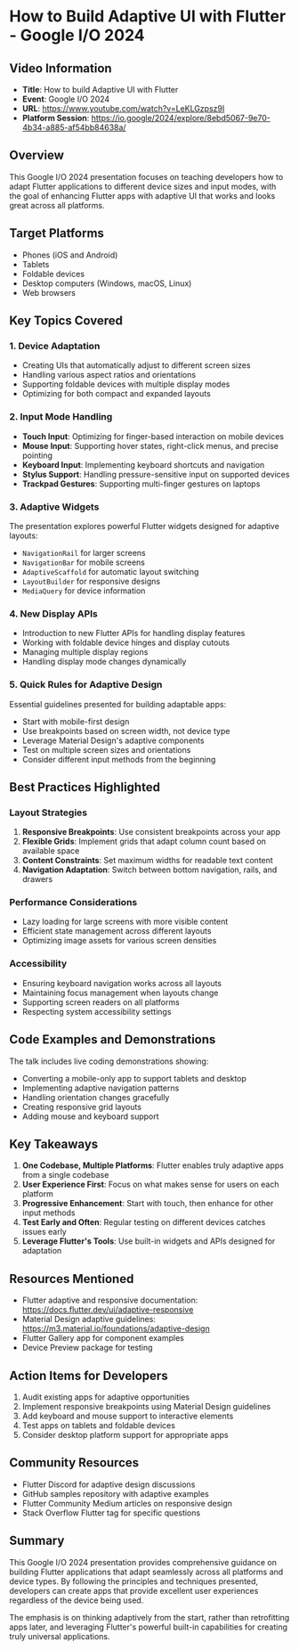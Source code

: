 # How to Build Adaptive UI with Flutter - Google I/O 2024

## Video Information
- **Title**: How to build Adaptive UI with Flutter
- **Event**: Google I/O 2024
- **URL**: https://www.youtube.com/watch?v=LeKLGzpsz9I
- **Platform Session**: https://io.google/2024/explore/8ebd5067-9e70-4b34-a885-af54bb84638a/

## Overview
This Google I/O 2024 presentation focuses on teaching developers how to adapt Flutter applications to different device sizes and input modes, with the goal of enhancing Flutter apps with adaptive UI that works and looks great across all platforms.

## Target Platforms
- Phones (iOS and Android)
- Tablets
- Foldable devices
- Desktop computers (Windows, macOS, Linux)
- Web browsers

## Key Topics Covered

### 1. Device Adaptation
- Creating UIs that automatically adjust to different screen sizes
- Handling various aspect ratios and orientations
- Supporting foldable devices with multiple display modes
- Optimizing for both compact and expanded layouts

### 2. Input Mode Handling
- **Touch Input**: Optimizing for finger-based interaction on mobile devices
- **Mouse Input**: Supporting hover states, right-click menus, and precise pointing
- **Keyboard Input**: Implementing keyboard shortcuts and navigation
- **Stylus Support**: Handling pressure-sensitive input on supported devices
- **Trackpad Gestures**: Supporting multi-finger gestures on laptops

### 3. Adaptive Widgets
The presentation explores powerful Flutter widgets designed for adaptive layouts:
- `NavigationRail` for larger screens
- `NavigationBar` for mobile screens
- `AdaptiveScaffold` for automatic layout switching
- `LayoutBuilder` for responsive designs
- `MediaQuery` for device information

### 4. New Display APIs
- Introduction to new Flutter APIs for handling display features
- Working with foldable device hinges and display cutouts
- Managing multiple display regions
- Handling display mode changes dynamically

### 5. Quick Rules for Adaptive Design
Essential guidelines presented for building adaptable apps:
- Start with mobile-first design
- Use breakpoints based on screen width, not device type
- Leverage Material Design's adaptive components
- Test on multiple screen sizes and orientations
- Consider different input methods from the beginning

## Best Practices Highlighted

### Layout Strategies
1. **Responsive Breakpoints**: Use consistent breakpoints across your app
2. **Flexible Grids**: Implement grids that adapt column count based on available space
3. **Content Constraints**: Set maximum widths for readable text content
4. **Navigation Adaptation**: Switch between bottom navigation, rails, and drawers

### Performance Considerations
- Lazy loading for large screens with more visible content
- Efficient state management across different layouts
- Optimizing image assets for various screen densities

### Accessibility
- Ensuring keyboard navigation works across all layouts
- Maintaining focus management when layouts change
- Supporting screen readers on all platforms
- Respecting system accessibility settings

## Code Examples and Demonstrations
The talk includes live coding demonstrations showing:
- Converting a mobile-only app to support tablets and desktop
- Implementing adaptive navigation patterns
- Handling orientation changes gracefully
- Creating responsive grid layouts
- Adding mouse and keyboard support

## Key Takeaways

1. **One Codebase, Multiple Platforms**: Flutter enables truly adaptive apps from a single codebase
2. **User Experience First**: Focus on what makes sense for users on each platform
3. **Progressive Enhancement**: Start with touch, then enhance for other input methods
4. **Test Early and Often**: Regular testing on different devices catches issues early
5. **Leverage Flutter's Tools**: Use built-in widgets and APIs designed for adaptation

## Resources Mentioned
- Flutter adaptive and responsive documentation: https://docs.flutter.dev/ui/adaptive-responsive
- Material Design adaptive guidelines: https://m3.material.io/foundations/adaptive-design
- Flutter Gallery app for component examples
- Device Preview package for testing

## Action Items for Developers
1. Audit existing apps for adaptive opportunities
2. Implement responsive breakpoints using Material Design guidelines
3. Add keyboard and mouse support to interactive elements
4. Test apps on tablets and foldable devices
5. Consider desktop platform support for appropriate apps

## Community Resources
- Flutter Discord for adaptive design discussions
- GitHub samples repository with adaptive examples
- Flutter Community Medium articles on responsive design
- Stack Overflow Flutter tag for specific questions

## Summary
This Google I/O 2024 presentation provides comprehensive guidance on building Flutter applications that adapt seamlessly across all platforms and device types. By following the principles and techniques presented, developers can create apps that provide excellent user experiences regardless of the device being used.

The emphasis is on thinking adaptively from the start, rather than retrofitting apps later, and leveraging Flutter's powerful built-in capabilities for creating truly universal applications.